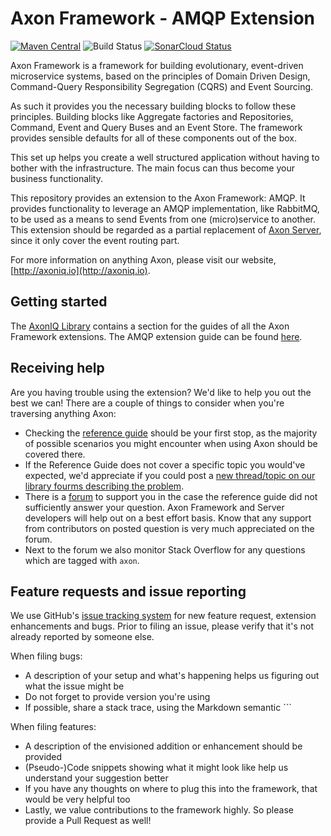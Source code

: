 # Axon Framework - AMQP Extension
[![Maven Central](https://maven-badges.herokuapp.com/maven-central/org.axonframework.extensions.amqp/axon-amqp/badge.svg)](https://maven-badges.herokuapp.com/maven-central/org.axonframework.extensions.amqp/axon-amqp/)
![Build Status](https://github.com/AxonFramework/extension-amqp/workflows/AMQP%20Extension/badge.svg?branch=master)
[![SonarCloud Status](https://sonarcloud.io/api/project_badges/measure?project=AxonFramework_extension-amqp&metric=alert_status)](https://sonarcloud.io/dashboard?id=AxonFramework_extension-amqp)

Axon Framework is a framework for building evolutionary, event-driven microservice systems,
 based on the principles of Domain Driven Design, Command-Query Responsibility Segregation (CQRS) and Event Sourcing.

As such it provides you the necessary building blocks to follow these principles. 
Building blocks like Aggregate factories and Repositories, Command, Event and Query Buses and an Event Store.
The framework provides sensible defaults for all of these components out of the box.

This set up helps you create a well structured application without having to bother with the infrastructure.
The main focus can thus become your business functionality.

This repository provides an extension to the Axon Framework: AMQP.
It provides functionality to leverage an AMQP implementation, like RabbitMQ,
 to be used as a means to send Events from one (micro)service to another.
This extension should be regarded as a partial replacement of [Axon Server](https://axoniq.io/product-overview/axon-server),
  since it only cover the event routing part.
  
For more information on anything Axon, please visit our website, [http://axoniq.io](http://axoniq.io).

## Getting started

The [AxonIQ Library](https://library.axoniq.io) contains a section for the guides of all the Axon Framework extensions.
The AMQP extension guide can be found [here](https://library.axoniq.io/home/guides/axon-framework.html).

## Receiving help

Are you having trouble using the extension? 
We'd like to help you out the best we can!
There are a couple of things to consider when you're traversing anything Axon:

* Checking the [reference guide](https://library.axoniq.io/axon-framework-reference/) should be your first stop,
 as the majority of possible scenarios you might encounter when using Axon should be covered there.
* If the Reference Guide does not cover a specific topic you would've expected,
 we'd appreciate if you could post a [new thread/topic on our library fourms describing the problem](https://discuss.axoniq.io/c/26). 
* There is a [forum](https://discuss.axoniq.io/) to support you in the case the reference guide did not sufficiently answer your question.
Axon Framework and Server developers will help out on a best effort basis.
Know that any support from contributors on posted question is very much appreciated on the forum.
* Next to the forum we also monitor Stack Overflow for any questions which are tagged with `axon`.

## Feature requests and issue reporting

We use GitHub's [issue tracking system](https://github.com/AxonFramework/extension-amqp/issues) for new feature request,
 extension enhancements and bugs. 
Prior to filing an issue, please verify that it's not already reported by someone else.

When filing bugs:
* A description of your setup and what's happening helps us figuring out what the issue might be
* Do not forget to provide version you're using
* If possible, share a stack trace, using the Markdown semantic ```

When filing features:
* A description of the envisioned addition or enhancement should be provided
* (Pseudo-)Code snippets showing what it might look like help us understand your suggestion better 
* If you have any thoughts on where to plug this into the framework, that would be very helpful too
* Lastly, we value contributions to the framework highly. So please provide a Pull Request as well!
 